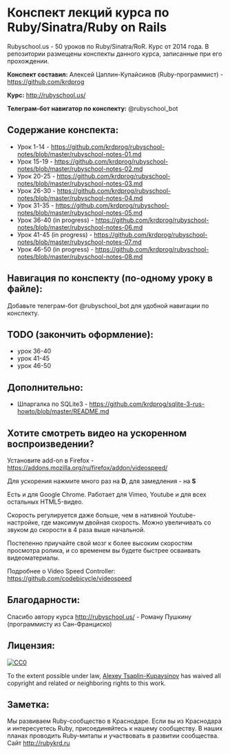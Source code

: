 # Конспект лекций курса по Ruby/Sinatra/Ruby on Rails

Rubyschool.us - 50 уроков по Ruby/Sinatra/RoR. Курс от 2014 года. В репозитории размещены конспекты данного курса, записанные при его прохождении.

**Конспект составил:** Алексей Цаплин-Купайсинов (Ruby-программист) - https://github.com/krdprog

**Курс:** http://rubyschool.us/

**Телеграм-бот навигатор по конспекту:** @rubyschool_bot

## Содержание конспекта:

- Урок 1-14 - https://github.com/krdprog/rubyschool-notes/blob/master/rubyschool-notes-01.md
- Урок 15-19 - https://github.com/krdprog/rubyschool-notes/blob/master/rubyschool-notes-02.md
- Урок 20-25 - https://github.com/krdprog/rubyschool-notes/blob/master/rubyschool-notes-03.md
- Урок 26-30 - https://github.com/krdprog/rubyschool-notes/blob/master/rubyschool-notes-04.md
- Урок 31-35 - https://github.com/krdprog/rubyschool-notes/blob/master/rubyschool-notes-05.md
- Урок 36-40 (in progress) - https://github.com/krdprog/rubyschool-notes/blob/master/rubyschool-notes-06.md
- Урок 41-45 (in progress) - https://github.com/krdprog/rubyschool-notes/blob/master/rubyschool-notes-07.md
- Урок 46-50 (in progress) - https://github.com/krdprog/rubyschool-notes/blob/master/rubyschool-notes-08.md

## Навигация по конспекту (по-одному уроку в файле):

Добавьте телеграм-бот @rubyschool_bot для удобной навигации по конспекту.

## TODO (закончить оформление):

- урок 36-40
- урок 41-45
- урок 46-50

## Дополнительно:

- Шпаргалка по SQLite3 - https://github.com/krdprog/sqlite-3-rus-howto/blob/master/README.md

## Хотите смотреть видео на ускоренном воспроизведении?

Установите add-on в Firefox - https://addons.mozilla.org/ru/firefox/addon/videospeed/

Для ускорения нажмите много раз на **D**, для замедления - на **S**

Есть и для Google Chrome. Работает для Vimeo, Youtube и для всех остальных HTML5-видео.

Скорость регулируется даже больше, чем в нативной Youtube-настройке, где максимум двойная скорость. Можно увеличивать со звуком до скорости в 4 раза выше начальной.

Постепенно приучайте свой мозг к более высоким скоростям просмотра ролика, и со временем вы будете быстрее осваивать видеоматериалы.

Подробнее о Video Speed Controller: https://github.com/codebicycle/videospeed

## Благодарности:

Спасибо автору курса http://rubyschool.us/ - Роману Пушкину (программисту из Сан-Франциско)

## Лицензия:

[![CC0](http://mirrors.creativecommons.org/presskit/buttons/88x31/svg/cc-zero.svg)](https://creativecommons.org/publicdomain/zero/1.0/)

To the extent possible under law, [Alexey Tsaplin-Kupaysinov](https://github.com/krdprog) has waived all copyright and related or neighboring rights to this work.

## Заметка:

Мы развиваем Ruby-сообщество в Краснодаре. Если вы из Краснодара и интересуетесь Ruby, присоединяйтесь к нашему сообществу. В наших планах проводить Ruby-митапы и участвовать в развитии сообщества. Сайт http://rubykrd.ru
